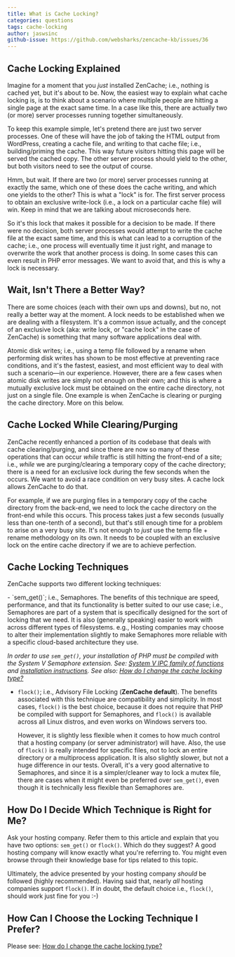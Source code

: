 ```yaml
---
title: What is Cache Locking?
categories: questions
tags: cache-locking
author: jaswsinc
github-issue: https://github.com/websharks/zencache-kb/issues/36
---
```


## Cache Locking Explained

Imagine for a moment that you _just_ installed ZenCache; i.e., nothing is cached yet, but it's about to be. Now, the easiest way to explain what cache locking is, is to think about a scenario where multiple people are hitting a single page at the exact same time. In a case like this, there are actually two (or more) server processes running together simultaneously.

To keep this example simple, let's pretend there are just two server processes. One of these will have the job of taking the HTML output from WordPress, creating a cache file, and writing to that cache file; i.e., building/priming the cache. This way future visitors hitting this page will be served the cached copy. The other server process should yield to the other, but both visitors need to see the output of course.

Hmm, but wait. If there are two (or more) server processes running at exactly the same, which one of these does the cache writing, and which one yields to the other? This is what a "lock" is for. The first server process to obtain an exclusive write-lock (i.e., a lock on a particular cache file) will win. Keep in mind that we are talking about microseconds here.

So it's this lock that makes it possible for a decision to be made. If there were no decision, both server processes would attempt to write the cache file at the exact same time, and this is what can lead to a corruption of the cache; i.e., one process will eventually time it just right, and manage to overwrite the work that another process is doing. In some cases this can even result in PHP error messages. We want to avoid that, and this is why a lock is necessary.

## Wait, Isn't There a Better Way?

There are some choices (each with their own ups and downs), but no, not really a better way at the moment. A lock needs to be established when we are dealing with a filesystem. It's a common issue actually, and the concept of an exclusive lock (aka: write lock, or "cache lock" in the case of ZenCache) is something that many software applications deal with.

Atomic disk writes; i.e., using a temp file followed by a rename when performing disk writes has shown to be most effective at preventing race conditions, and it's the fastest, easiest, and most efficient way to deal with such a scenario—in our experience. However, there are a few cases when atomic disk writes are simply not enough on their own; and this is where a mutually exclusive lock must be obtained on the entire cache directory, not just on a single file. One example is when ZenCache is clearing or purging the cache directory. More on this below.

## Cache Locked While Clearing/Purging

ZenCache recently enhanced a portion of its codebase that deals with cache clearing/purging, and since there are now so many of these operations that can occur _while_ traffic is still hitting the front-end of a site; i.e., _while_ we are purging/clearing a temporary copy of the cache directory; there is a need for an exclusive lock during the few seconds when the occurs. We want to avoid a race condition on very busy sites. A cache lock allows ZenCache to do that.

For example, if we are purging files in a temporary copy of the cache directory from the back-end, we need to lock the cache directory on the front-end while this occurs. This process takes just a few seconds (usually less than one-tenth of a second), but that's still enough time for a problem to arise on a very busy site. It's not enough to _just_ use the temp file + rename methodology on its own. It needs to be coupled with an exclusive lock on the entire cache directory if we are to achieve perfection.

## Cache Locking Techniques

ZenCache supports two different locking techniques:

<div class="li-margins"></div>
- `sem_get()`; i.e., Semaphores. The benefits of this technique are speed, performance, and that its functionality is better suited to our use case; i.e., Semaphores are part of a system that is specifically designed for the sort of locking that we need. It is also (generally speaking) easier to work with across different types of filesystems. e.g., Hosting companies may choose to alter their implementation slightly to make Semaphores more reliable with a specific cloud-based architecture they use.

  _In order to use `sem_get()`, your installation of PHP must be compiled with the System V Semaphore extension. See: [System V IPC family of functions](http://php.net/manual/en/intro.sem.php) and [installation instructions](http://php.net/manual/en/sem.installation.php). See also: [How do I change the cache locking type?](https://github.com/websharks/zencache-kb/issues/16)_
- `flock()`; i.e., Advisory File Locking (**ZenCache default**). The benefits associated with this technique are compatibility and simplicity. In most cases, `flock()` is the best choice, because it does not require that PHP be compiled with support for Semaphores, and `flock()` is available across all Linux distros, and even works on Windows servers too.

  However, it is slightly less flexible when it comes to how much control that a hosting company (or server administrator) will have. Also, the use of `flock()` is really intended for specific files, not to lock an entire directory or a multiprocess application. It is also slightly slower, but not a huge difference in our tests. Overall, it's a very good alternative to Semaphores, and since it is a simpler/cleaner way to lock a mutex file, there are cases when it might even be preferred over `sem_get()`, even though it is technically less flexible than Semaphores are.

## How Do I Decide Which Technique is Right for Me?

Ask your hosting company. Refer them to this article and explain that you have two options: `sem_get()` or `flock()`. Which do they suggest? A good hosting company will know exactly what you're referring to. You might even browse through their knowledge base for tips related to this topic.

Ultimately, the advice presented by your hosting company _should_ be followed (highly recommended). Having said that, nearly _all_ hosting companies support `flock()`. If in doubt, the default choice i.e., `flock()`,  should work just fine for you :-)

## How Can I Choose the Locking Technique I Prefer?

Please see: [How do I change the cache locking type?](https://github.com/websharks/zencache-kb/issues/16)